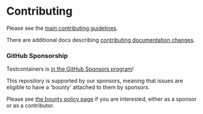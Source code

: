 # Contributing

Please see the [main contributing guidelines](./docs/contributing.md).

There are additional docs describing [contributing documentation changes](./docs/contributing_docs.md).

### GitHub Sponsorship

Testcontainers is [in the GitHub Sponsors program](https://github.com/sponsors/testcontainers)!

This repository is supported by our sponsors, meaning that issues are eligible to have a 'bounty' attached to them by sponsors.

Please see [the bounty policy page](https://testcontainers.org/bounty) if you are interested, either as a sponsor or as a contributor.